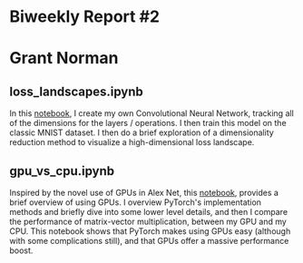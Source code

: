 # Biweekly Report #2
# Grant Norman
## loss_landscapes.ipynb
In this [notebook](./loss_landscapes.ipynb), I create my own Convolutional Neural Network, tracking all of the dimensions for the layers / operations. I then train this model on the classic MNIST dataset. I then do a brief exploration of a dimensionality reduction method to visualize a high-dimensional loss landscape.

## gpu_vs_cpu.ipynb
Inspired by the novel use of GPUs in Alex Net, this [notebook](./gpu_vs_cpu.ipynb), provides a brief overview of using GPUs. I overview PyTorch's implementation methods and briefly dive into some lower level details, and then I compare the performance of matrix-vector multiplication, between my GPU and my CPU. This notebook shows that PyTorch makes using GPUs easy (although with some complications still), and that GPUs offer a massive performance boost.
